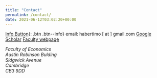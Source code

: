 ```yaml
---
title: "Contact"
permalink: /contact/
date: 2021-06-12T03:02:20+00:00
---
```

[Info Button](#){: .btn .btn--info} email: habertimo [ at ] gmail.com
[Google Scholar](https://scholar.google.com/citations?user=OaESsXAAAAAJ&hl=en&oi=ao)
[Faculty webpage](https://www.econ.cam.ac.uk/people/phd/tfh27)
<address>
  Faculty of Economics <br /> Austin Robinson Bulding <br /> Sidgwick Avenue <br /> Cambridge <br /> CB3 9DD
</address>